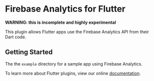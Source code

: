# Firebase Analytics for Flutter

**WARNING: this is incomplete and highly experimental**

This plugin allows Flutter apps use the Firebase Analytics API from their Dart
code.

## Getting Started

The the `example` directory for a sample app using Firebase Analytics.

To learn more about Flutter plugins, view our online
[documentation](https://flutter.io/platform-plugins).
